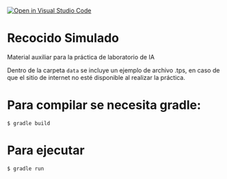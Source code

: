 [![Open in Visual Studio Code](https://classroom.github.com/assets/open-in-vscode-f059dc9a6f8d3a56e377f745f24479a46679e63a5d9fe6f495e02850cd0d8118.svg)](https://classroom.github.com/online_ide?assignment_repo_id=7249949&assignment_repo_type=AssignmentRepo)
# Recocido Simulado

Material auxiliar para la práctica de laboratorio de IA

Dentro de la carpeta ```data``` se incluye un ejemplo de archivo .tps, en caso de que el sitio de internet no esté disponible al realizar la práctica.

# Para compilar se necesita gradle: 
 ```
$ gradle build
 ``` 
# Para ejecutar
 ```
$ gradle run
 ```